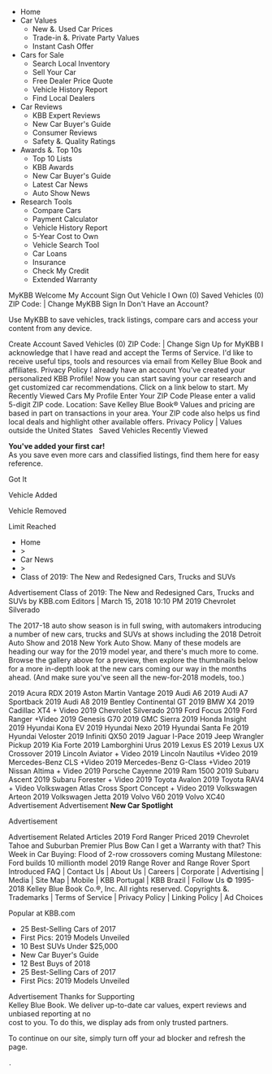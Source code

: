 *   Home
*   Car Values
    *   New &. Used Car Prices
    *   Trade-in &. Private Party Values
    *   Instant Cash Offer
*   Cars for Sale
    *   Search Local Inventory
    *   Sell Your Car
    *   Free Dealer Price Quote
    *   Vehicle History Report
    *   Find Local Dealers
*   Car Reviews
    *   KBB Expert Reviews
    *   New Car Buyer's Guide
    *   Consumer Reviews
    *   Safety &. Quality Ratings
*   Awards &. Top 10s
    *   Top 10 Lists
    *   KBB Awards
    *   New Car Buyer's Guide
    *   Latest Car News
    *   Auto Show News
*   Research Tools
    *   Compare Cars
    *   Payment Calculator
    *   Vehicle History Report
    *   5-Year Cost to Own
    *   Vehicle Search Tool
    *   Car Loans
    *   Insurance
    *   Check My Credit
    *   Extended Warranty

MyKBB Welcome My Account Sign Out Vehicle I Own (0) Saved Vehicles (0) ZIP Code: | Change MyKBB Sign In Don't Have an Account?

Use MyKBB to save vehicles, track listings, compare cars and access your content from any device.

Create Account Saved Vehicles (0) ZIP Code: | Change Sign Up for MyKBB I acknowledge that I have read and accept the Terms of Service. I'd like to receive useful tips, tools and resources via email from Kelley Blue Book and affiliates. Privacy Policy I already have an account You've created your personalized KBB Profile! Now you can start saving your car research and get customized car recommendations. Click on a link below to start. My Recently Viewed Cars My Profile Enter Your ZIP Code Please enter a valid 5-digit ZIP code. Location: Save Kelley Blue Book® Values and pricing are based in part on transactions in your area. Your ZIP code also helps us find local deals and highlight other available offers. Privacy Policy | Values outside the United States ﻿ ﻿ Saved Vehicles Recently Viewed

**You've added your first car!**  
As you save even more cars and classified listings, find them here for easy reference.

Got It

Vehicle Added

Vehicle Removed

Limit Reached

*   Home
*   \>
*   Car News
*   \>
*   Class of 2019: The New and Redesigned Cars, Trucks and SUVs

Advertisement Class of 2019: The New and Redesigned Cars, Trucks and SUVs by KBB.com Editors | March 15, 2018 10:10 PM 2019 Chevrolet Silverado

The 2017-18 auto show season is in full swing, with automakers introducing a number of new cars, trucks and SUVs at shows including the 2018 Detroit Auto Show and 2018 New York Auto Show. Many of these models are heading our way for the 2019 model year, and there's much more to come. Browse the gallery above for a preview, then explore the thumbnails below for a more in-depth look at the new cars coming our way in the months ahead. (And make sure you've seen all the new-for-2018 models, too.)

2019 Acura RDX 2019 Aston Martin Vantage 2019 Audi A6 2019 Audi A7 Sportback 2019 Audi A8 2019 Bentley Continental GT 2019 BMW X4 2019 Cadillac XT4 + Video 2019 Chevrolet Silverado 2019 Ford Focus 2019 Ford Ranger +Video 2019 Genesis G70 2019 GMC Sierra 2019 Honda Insight 2019 Hyundai Kona EV 2019 Hyundai Nexo 2019 Hyundai Santa Fe 2019 Hyundai Veloster 2019 Infiniti QX50 2019 Jaguar I-Pace 2019 Jeep Wrangler Pickup 2019 Kia Forte 2019 Lamborghini Urus 2019 Lexus ES 2019 Lexus UX Crossover 2019 Lincoln Aviator + Video 2019 Lincoln Nautilus +Video 2019 Mercedes-Benz CLS +Video 2019 Mercedes-Benz G-Class +Video 2019 Nissan Altima + Video 2019 Porsche Cayenne 2019 Ram 1500 2019 Subaru Ascent 2019 Subaru Forester + Video 2019 Toyota Avalon 2019 Toyota RAV4 + Video Volkswagen Atlas Cross Sport Concept + Video 2019 Volkswagen Arteon 2019 Volkswagen Jetta 2019 Volvo V60 2019 Volvo XC40 Advertisement Advertisement **New Car Spotlight**

Advertisement

Advertisement Related Articles 2019 Ford Ranger Priced 2019 Chevrolet Tahoe and Suburban Premier Plus Bow Can I get a Warranty with that? This Week in Car Buying: Flood of 2-row crossovers coming Mustang Milestone: Ford builds 10 millionth model 2019 Range Rover and Range Rover Sport Introduced FAQ | Contact Us | About Us | Careers | Corporate | Advertising | Media | Site Map | Mobile | KBB Portugal | KBB Brazil | Follow Us © 1995-2018 Kelley Blue Book Co.®, Inc. All rights reserved. Copyrights &. Trademarks | Terms of Service | Privacy Policy | Linking Policy | Ad Choices

Popular at KBB.com

*   25 Best-Selling Cars of 2017
*   First Pics: 2019 Models Unveiled
*   10 Best SUVs Under $25,000
*   New Car Buyer's Guide
*   12 Best Buys of 2018
*   25 Best-Selling Cars of 2017
*   First Pics: 2019 Models Unveiled

Advertisement Thanks for Supporting  
Kelley Blue Book. We deliver up-to-date car values, expert reviews and unbiased reporting at no  
cost to you. To do this, we display ads from only trusted partners.  
  
To continue on our site, simply turn off your ad blocker and refresh the page. <div style="display:inline;"><img height="1" width="1" style="border-style:none;" alt="" src="//googleads.g.doubleclick.net/pagead/viewthroughconversion/1060016584/?guid=ON&script=0"/></div>.